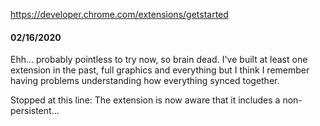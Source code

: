 https://developer.chrome.com/extensions/getstarted

#### 02/16/2020
Ehh... probably pointless to try now, so brain dead. I've built at least one extension in the past, full graphics and everything but I think I remember having problems understanding how everything synced together.

Stopped at this line: The extension is now aware that it includes a non-persistent...
